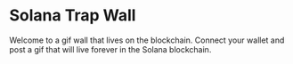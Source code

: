 # Solana Trap Wall

Welcome to a gif wall that lives on the blockchain.
Connect your wallet and post a gif that will live forever in the Solana blockchain.
